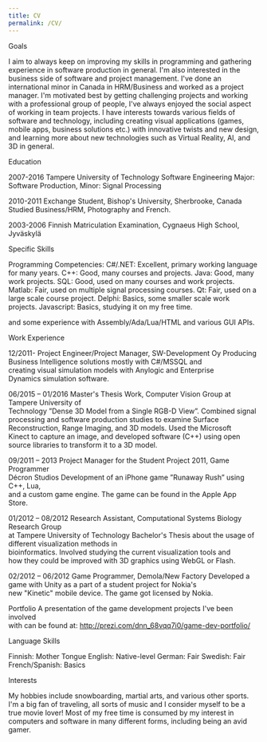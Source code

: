 ```yaml
---
title: CV
permalink: /CV/
---
```


Goals

I aim to always keep on improving my skills in programming and gathering experience in software production in general. I'm also interested in the business side of software and project management. I've done an international minor in Canada in HRM/Business and worked as a project manager. I'm motivated best by getting challenging projects and working with a professional group of people, I've always enjoyed the social aspect of working in team projects. 
I have interests towards various fields of software and technology, including creating visual applications (games, mobile apps, business solutions etc.) with innovative twists and new design, and learning more about new technologies such as Virtual Reality, AI, and 3D in general. 

Education

2007-2016		Tampere University of Technology
				Software Engineering
				Major: Software Production, Minor: Signal Processing	

2010-2011		Exchange Student, Bishop's University, Sherbrooke, Canada
				Studied Business/HRM, Photography and French.

2003-2006		Finnish Matriculation Examination, Cygnaeus High School, Jyväskylä

Specific Skills

Programming Competencies:
C#/.NET:		    Excellent, primary working language for many years.
C++: 		    	    Good, many courses and projects.
Java: 		    	    Good, many work projects.
SQL:			    Good, used on many courses and work projects.
Matlab:		    Fair, used on multiple signal processing courses.
Qt:			    Fair, used on a large scale course project.
Delphi:		    Basics, some smaller scale work projects.
Javascript:		    Basics, studying it on my free time.

and some experience with Assembly/Ada/Lua/HTML and various GUI APIs.



Work Experience

12/2011-			Project Engineer/Project Manager, SW-Development Oy 
				Producing Business Intelligence solutions mostly with C#/MSSQL and 			
				creating visual simulation models with Anylogic and Enterprise 				
				Dynamics simulation software.

06/2015 – 01/2016  	Master's Thesis Work, Computer Vision Group at Tampere University of 			
Technology
				”Dense 3D Model from a Single RGB-D View”.  Combined signal 			
				processing and software production studies to examine Surface				
				Reconstruction, Range Imaging, and 3D models. Used the Microsoft 			
				Kinect to capture an image, and developed software (C++) using open 			
				source 	libraries to transform it to a 3D model.

09/2011 – 2013		Project Manager for the Student Project 2011, Game Programmer  			 
Décron Studios 
				Development of an iPhone game ”Runaway Rush” using C++, Lua, 			
				and a custom game engine. The game can be found in the Apple App 			
				Store.

01/2012 – 08/2012	Research Assistant, Computational Systems Biology Research Group                                         			 
at Tampere University of Technology
				Bachelor's Thesis about the usage of different visualization methods in 			
				bioinformatics. Involved studying the current visualization tools and 			
				how they could be improved with 3D graphics using WebGL or Flash. 	

02/2012 – 06/2012	Game Programmer, Demola/New Factory 
				Developed a game with Unity as a part of a student project for Nokia's 			
				new "Kinetic" mobile device. The game got licensed by Nokia. 

				
Portfolio			A presentation of the game development projects I've been involved			
				with can be found at:
				http://prezi.com/dnn_68vqq7i0/game-dev-portfolio/ 	 

Language Skills

Finnish:		    Mother Tongue
English:	 	    Native-level
German:		    Fair
Swedish: 		    Fair
French/Spanish: 	    Basics

Interests

My hobbies include snowboarding, martial arts, and various other sports. I'm a big fan of traveling, all sorts of music and I consider myself to be a true movie lover! Most of my free time is consumed by my interest in computers and software in many different forms, including being an avid gamer.